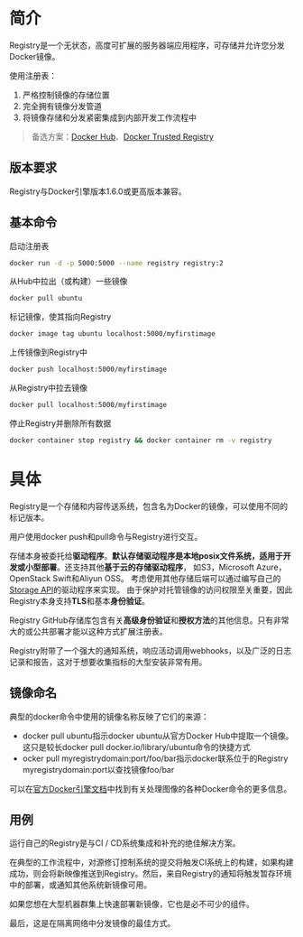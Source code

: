 # 简介
Registry是一个无状态，高度可扩展的服务器端应用程序，可存储并允许您分发Docker镜像。

使用注册表：
1. 严格控制镜像的存储位置
2. 完全拥有镜像分发管道
3. 将镜像存储和分发紧密集成到内部开发工作流程中

> 备选方案：[Docker Hub](https://hub.docker.com/)、[Docker Trusted Registry](https://docs.docker.com/datacenter/dtr/2.1/guides/)

## 版本要求
Registry与Docker引擎版本1.6.0或更高版本兼容。

## 基本命令
启动注册表
```bash
docker run -d -p 5000:5000 --name registry registry:2
```
从Hub中拉出（或构建）一些镜像
```bash
docker pull ubuntu
```

标记镜像，使其指向Registry
```bash
docker image tag ubuntu localhost:5000/myfirstimage
```
上传镜像到Registry中
```bash
docker push localhost:5000/myfirstimage
```
从Registry中拉去镜像
```bash
docker pull localhost:5000/myfirstimage
```
停止Registry并删除所有数据
```bash
docker container stop registry && docker container rm -v registry
```

# 具体
Registry是一个存储和内容传送系统，包含名为Docker的镜像，可以使用不同的标记版本。

用户使用docker push和pull命令与Registry进行交互。


存储本身被委托给**驱动程序**。**默认存储驱动程序是本地posix文件系统，适用于开发或小型部署**。还支持其他**基于云的存储驱动程序**，
如S3，Microsoft Azure，OpenStack Swift和Aliyun OSS。
考虑使用其他存储后端可以通过编写自己的[Storage API](https://docs.docker.com/registry/storage-drivers/)的驱动程序来实现。
由于保护对托管镜像的访问权限至关重要，因此Registry本身支持**TLS**和基本**身份验证**。

Registry GitHub存储库包含有关**高级身份验证**和**授权方法**的其他信息。只有非常大的或公共部署才能以这种方式扩展注册表。

Registry附带了一个强大的通知系统，响应活动调用webhooks，以及广泛的日志记录和报告，这对于想要收集指标的大型安装非常有用。

## 镜像命名
典型的docker命令中使用的镜像名称反映了它们的来源：

- docker pull ubuntu指示docker ubuntu从官方Docker Hub中提取一个镜像。这只是较长docker pull docker.io/library/ubuntu命令的快捷方式
- ocker pull myregistrydomain:port/foo/bar指示docker联系位于的Registry myregistrydomain:port以查找镜像foo/bar

可以在[官方Docker引擎文档](https://docs.docker.com/engine/reference/commandline/cli/)中找到有关处理图像的各种Docker命令的更多信息。

## 用例

运行自己的Registry是与CI / CD系统集成和补充的绝佳解决方案。

在典型的工作流程中，对源修订控制系统的提交将触发CI系统上的构建，如果构建成功，则会将新映像推送到Registry。然后，来自Registry的通知将触发暂存环境中的部署，或通知其他系统新镜像可用。

如果您想在大型机器群集上快速部署新镜像，它也是必不可少的组件。

最后，这是在隔离网络中分发镜像的最佳方式。
